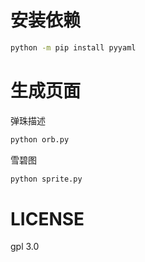 # 安装依赖

```sh
python -m pip install pyyaml
```

<!-- https://github.com/AssetRipper/AssetRipper -->

# 生成页面

弹珠描述
```sh
python orb.py
```

雪碧图
```sh
python sprite.py
```

# LICENSE

gpl 3.0